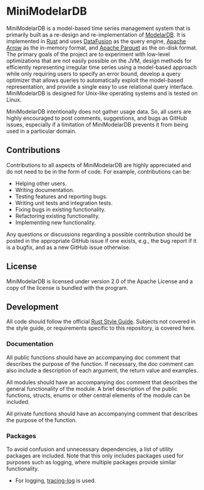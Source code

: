 # MiniModelarDB
MiniModelarDB is a model-based time series management system that is primarily
built as a re-design and re-implementation of
[ModelarDB](https://github.com/ModelarData/ModelarDB). It is implemented in
[Rust](https://www.rust-lang.org/) and uses
[DataFusion](https://github.com/apache/arrow-datafusion) as the query engine,
[Apache Arrow](https://github.com/apache/arrow-rs) as the in-memory format, and
[Apache Parquet](https://github.com/apache/arrow-rs) as the on-disk format. The
primary goals of the project are to experiment with low-level optimizations
that are not easily possible on the JVM, design methods for efficiently
representing irregular time series using a model-based approach while only
requiring users to specify an error bound, develop a query optimizer that
allows queries to automatically exploit the model-based representation, and
provide a single easy to use relational query interface. MiniModelarDB is
designed for Unix-like operating systems and is tested on Linux.

MiniModelarDB intentionally does not gather usage data. So, all users are highly
encouraged to post comments, suggestions, and bugs as GitHub issues, especially
if a limitation of MiniModelarDB prevents it from being used in a particular domain.

## Contributions
Contributions to all aspects of MiniModelarDB are highly appreciated and do not
need to be in the form of code. For example, contributions can be:

- Helping other users.
- Writing documentation.
- Testing features and reporting bugs.
- Writing unit tests and integration tests.
- Fixing bugs in existing functionality.
- Refactoring existing functionality.
- Implementing new functionality.

Any questions or discussions regarding a possible contribution should be posted
in the appropriate GitHub issue if one exists, e.g., the bug report if it is a
bugfix, and as a new GitHub issue otherwise.

## License
MiniModelarDB is licensed under version 2.0 of the Apache License and a copy of the
license is bundled with the program.

## Development
All code should follow the official [Rust Style Guide](https://github.com/rust-dev-tools/fmt-rfcs/blob/master/guide/guide.md). 
Subjects not covered in the style guide, or requirements specific to this repository, is covered here. 

### Documentation
All public functions should have an accompanying doc comment that describes the purpose of the function. If necessary, 
the doc comment can also include a description of each argument, the return value and examples.

All modules should have an accompanying doc comment that describes the general functionality of the module. A brief description 
of the public functions, structs, enums or other central elements of the module can be included.

All private functions should have an accompanying comment that describes the purpose of the function.

### Packages
To avoid confusion and unnecessary dependencies, a list of utility packages are included. Note that this only includes packages
used for purposes such as logging, where multiple packages provide similar functionality.

- For logging, [tracing-log](https://crates.io/crates/tracing-log) is used.